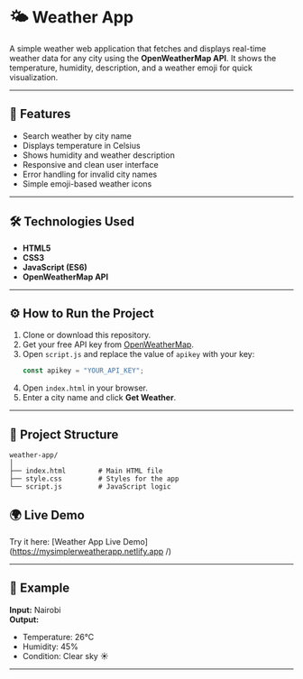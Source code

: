 
# 🌤️ Weather App

A simple weather web application that fetches and displays real-time weather data for any city using the **OpenWeatherMap API**. It shows the temperature, humidity, description, and a weather emoji for quick visualization.

---

## 🚀 Features
- Search weather by city name  
- Displays temperature in Celsius  
- Shows humidity and weather description  
- Responsive and clean user interface  
- Error handling for invalid city names  
- Simple emoji-based weather icons  

---

## 🛠️ Technologies Used
- **HTML5**  
- **CSS3**  
- **JavaScript (ES6)**  
- **OpenWeatherMap API**

---

## ⚙️ How to Run the Project

1. Clone or download this repository.
2. Get your free API key from [OpenWeatherMap](https://openweathermap.org/api).
3. Open `script.js` and replace the value of `apikey` with your key:
   ```javascript
   const apikey = "YOUR_API_KEY";
   ```
4. Open `index.html` in your browser.
5. Enter a city name and click **Get Weather**.

---

## 📂 Project Structure
```
weather-app/
│
├── index.html        # Main HTML file
├── style.css         # Styles for the app
└── script.js         # JavaScript logic
```


## 🌍 Live Demo
Try it here: [Weather App Live Demo](https://mysimplerweatherapp.netlify.app /)

---

## 📸 Example
**Input:** Nairobi  
**Output:**  
- Temperature: 26°C  
- Humidity: 45%  
- Condition: Clear sky ☀️  

---

